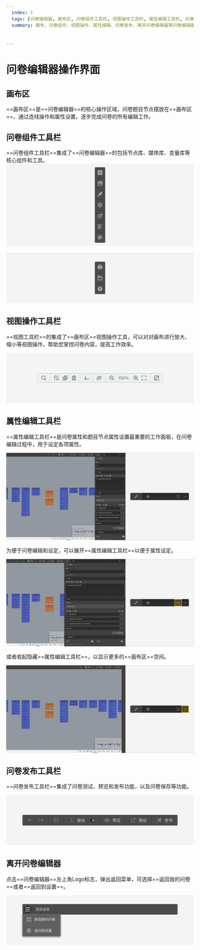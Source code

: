 ```yaml
---
  index: 1
  tags: [问卷编辑器, 画布区, 问卷组件工具栏, 视图操作工具栏, 属性编辑工具栏, 问卷发布工具栏, 离开问卷编辑器, 问卷编辑器操作界面]
  summary: 画布、问卷组件、视图操作、属性编辑、问卷发布、离开问卷编辑器等问卷编辑器操作界面总揽，


---
```







# 问卷编辑器操作界面

## 画布区

==画布区==是==问卷编辑器==的核心操作区域，问卷题目节点摆放在==画布区==，通过连线操作和属性设置，逐步完成问卷的所有编辑工作。

## 问卷组件工具栏

==问卷组件工具栏==集成了==问卷编辑器==的包括节点库、媒体库、变量库等核心组件和工具。
<img src='./assets/top.png'>

<img src='./assets/bottom.png'>

## 视图操作工具栏

==视图工具栏==的集成了==画布区==视图操作工具，可以对对画布进行放大、缩小等视图操作，帮助您掌控问卷内容，提高工作效率。

<img src='./assets/footer-bar.png'>

## 属性编辑工具栏

==属性编辑工具栏==是问卷属性和题目节点属性设置最重要的工作面板，在问卷编辑过程中，用于设定各项属性。

<img src='./assets/normal.png'>

为便于问卷编辑和设定，可以展开==属性编辑工具栏==以便于属性设定。

<img src='./assets/double.png'>

或者收起隐藏==属性编辑工具栏==，以显示更多的==画布区==空间。

<img src='./assets/no-sidebar.png'>

## 问卷发布工具栏

==问卷发布工具栏==集成了问卷测试、预览和发布功能，以及问卷保存等功能。

<img src='./assets/operation.png'>

## 离开问卷编辑器

点击==问卷编辑器==左上角Logo标志，弹出返回菜单，可选择==返回我的问卷==或者==返回到设置==。

<img src='./assets/back-to-dashboard.png'>
